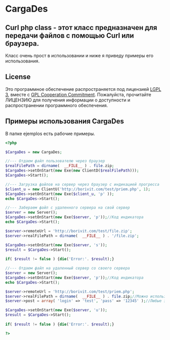 # CargaDes
## Curl php class - этот класс предназначен для передачи файлов с помощью Curl или браузера.
Класс очень прост в использовании и ниже я приведу примеры его использования.

## License
Это программное обеспечение распространяется под лицензией [LGPL 3](http://www.gnu.org/licenses/gpl-3.0.html), вместе с [GPL Cooperation Commitment](https://gplcc.github.io/gplcc/). Пожалуйста, прочитайте ЛИЦЕНЗИЮ для получения информации о доступности и распространении программного обеспечения.

## Примеры использования CargaDes
В папке ejemplos есть рабочие примеры.
```php
<?php

$CargaDes = new CargaDes;

//--- Отдаем файл пользователю через браузер
$realFilePath = dirname(  __FILE__ ) . file.zip;
$CargaDes->setOnStart(new Exe(new ClientD($realFilePath)));
$CargaDes->Start();

//--- Загрузка файлов на сервер через браузер с индикацией прогресса
$client_u = new ClientU('http://borivit.com/test/priem.php', 1);
$CargaDes->setOnStart(new Exe($client_u, 'p' ));
echo $CargaDes->Start();

//--- Забераем файл с удаленного сервера на свой сервер
$server = new Server();
$CargaDes->setOnStart(new Exe($server, 'p'));//Код индикатора
echo $CargaDes->Start();

$server->remoteUrl = 'http://borivit.com/test/file.zip';
$server->realFilePath = dirname(  __FILE__ ) . '/file.zip';

$CargaDes->setOnStart(new Exe($server, 's'));
$result = $CargaDes->Start();
	
if( $result != false ) {die('Error:'. $result);}

//--- Отдаем файл на удаленный сервер со своего сервера
$server = new Server();
$CargaDes->setOnStart(new Exe($server, 'p'));//Код индикатора
echo $CargaDes->Start();

$server->remoteUrl = 'http://borivit.com/test/priem.php';
$server->realFilePath = dirname(  __FILE__ ) . file.zip;//Можно использовать массив файлов
$server->post = array( 'login' => 'test', 'pass' => '12345' );//Любые значения которые вы хотите передать на сервер

$CargaDes->setOnStart(new Exe($server, 'u'));
$result = $CargaDes->Start();
	
if( $result != false ) {die('Error:'. $result);}

?>
```
